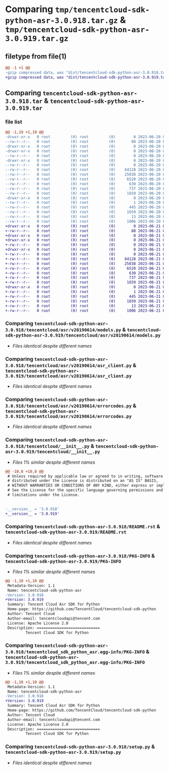 # Comparing `tmp/tencentcloud-sdk-python-asr-3.0.918.tar.gz` & `tmp/tencentcloud-sdk-python-asr-3.0.919.tar.gz`

## filetype from file(1)

```diff
@@ -1 +1 @@
-gzip compressed data, was "dist/tencentcloud-sdk-python-asr-3.0.918.tar", last modified: Tue Jun 20 02:32:56 2023, max compression
+gzip compressed data, was "dist/tencentcloud-sdk-python-asr-3.0.919.tar", last modified: Wed Jun 21 00:17:19 2023, max compression
```

## Comparing `tencentcloud-sdk-python-asr-3.0.918.tar` & `tencentcloud-sdk-python-asr-3.0.919.tar`

### file list

```diff
@@ -1,19 +1,19 @@
-drwxr-xr-x   0 root         (0) root         (0)        0 2023-06-20 02:32:56.000000 tencentcloud-sdk-python-asr-3.0.918/
--rw-r--r--   0 root         (0) root         (0)       88 2023-06-20 02:32:56.000000 tencentcloud-sdk-python-asr-3.0.918/setup.cfg
-drwxr-xr-x   0 root         (0) root         (0)        0 2023-06-20 02:32:56.000000 tencentcloud-sdk-python-asr-3.0.918/tencentcloud/
-drwxr-xr-x   0 root         (0) root         (0)        0 2023-06-20 02:32:56.000000 tencentcloud-sdk-python-asr-3.0.918/tencentcloud/asr/
--rw-r--r--   0 root         (0) root         (0)        0 2023-06-20 02:32:56.000000 tencentcloud-sdk-python-asr-3.0.918/tencentcloud/asr/__init__.py
-drwxr-xr-x   0 root         (0) root         (0)        0 2023-06-20 02:32:56.000000 tencentcloud-sdk-python-asr-3.0.918/tencentcloud/asr/v20190614/
--rw-r--r--   0 root         (0) root         (0)        0 2023-06-20 02:32:56.000000 tencentcloud-sdk-python-asr-3.0.918/tencentcloud/asr/v20190614/__init__.py
--rw-r--r--   0 root         (0) root         (0)    64128 2023-06-20 02:32:56.000000 tencentcloud-sdk-python-asr-3.0.918/tencentcloud/asr/v20190614/models.py
--rw-r--r--   0 root         (0) root         (0)    25038 2023-06-20 02:32:56.000000 tencentcloud-sdk-python-asr-3.0.918/tencentcloud/asr/v20190614/asr_client.py
--rw-r--r--   0 root         (0) root         (0)     6520 2023-06-20 02:32:56.000000 tencentcloud-sdk-python-asr-3.0.918/tencentcloud/asr/v20190614/errorcodes.py
--rw-r--r--   0 root         (0) root         (0)      630 2023-06-20 02:32:56.000000 tencentcloud-sdk-python-asr-3.0.918/tencentcloud/__init__.py
--rw-r--r--   0 root         (0) root         (0)      737 2023-06-20 02:32:56.000000 tencentcloud-sdk-python-asr-3.0.918/README.rst
--rw-r--r--   0 root         (0) root         (0)     1659 2023-06-20 02:32:56.000000 tencentcloud-sdk-python-asr-3.0.918/PKG-INFO
-drwxr-xr-x   0 root         (0) root         (0)        0 2023-06-20 02:32:56.000000 tencentcloud-sdk-python-asr-3.0.918/tencentcloud_sdk_python_asr.egg-info/
--rw-r--r--   0 root         (0) root         (0)        1 2023-06-20 02:32:56.000000 tencentcloud-sdk-python-asr-3.0.918/tencentcloud_sdk_python_asr.egg-info/dependency_links.txt
--rw-r--r--   0 root         (0) root         (0)      445 2023-06-20 02:32:56.000000 tencentcloud-sdk-python-asr-3.0.918/tencentcloud_sdk_python_asr.egg-info/SOURCES.txt
--rw-r--r--   0 root         (0) root         (0)     1659 2023-06-20 02:32:56.000000 tencentcloud-sdk-python-asr-3.0.918/tencentcloud_sdk_python_asr.egg-info/PKG-INFO
--rw-r--r--   0 root         (0) root         (0)       13 2023-06-20 02:32:56.000000 tencentcloud-sdk-python-asr-3.0.918/tencentcloud_sdk_python_asr.egg-info/top_level.txt
--rw-r--r--   0 root         (0) root         (0)     1006 2023-06-20 02:32:56.000000 tencentcloud-sdk-python-asr-3.0.918/setup.py
+drwxr-xr-x   0 root         (0) root         (0)        0 2023-06-21 00:17:19.000000 tencentcloud-sdk-python-asr-3.0.919/
+-rw-r--r--   0 root         (0) root         (0)       88 2023-06-21 00:17:19.000000 tencentcloud-sdk-python-asr-3.0.919/setup.cfg
+drwxr-xr-x   0 root         (0) root         (0)        0 2023-06-21 00:17:19.000000 tencentcloud-sdk-python-asr-3.0.919/tencentcloud/
+drwxr-xr-x   0 root         (0) root         (0)        0 2023-06-21 00:17:19.000000 tencentcloud-sdk-python-asr-3.0.919/tencentcloud/asr/
+-rw-r--r--   0 root         (0) root         (0)        0 2023-06-21 00:17:18.000000 tencentcloud-sdk-python-asr-3.0.919/tencentcloud/asr/__init__.py
+drwxr-xr-x   0 root         (0) root         (0)        0 2023-06-21 00:17:19.000000 tencentcloud-sdk-python-asr-3.0.919/tencentcloud/asr/v20190614/
+-rw-r--r--   0 root         (0) root         (0)        0 2023-06-21 00:17:18.000000 tencentcloud-sdk-python-asr-3.0.919/tencentcloud/asr/v20190614/__init__.py
+-rw-r--r--   0 root         (0) root         (0)    64128 2023-06-21 00:17:18.000000 tencentcloud-sdk-python-asr-3.0.919/tencentcloud/asr/v20190614/models.py
+-rw-r--r--   0 root         (0) root         (0)    25038 2023-06-21 00:17:18.000000 tencentcloud-sdk-python-asr-3.0.919/tencentcloud/asr/v20190614/asr_client.py
+-rw-r--r--   0 root         (0) root         (0)     6520 2023-06-21 00:17:18.000000 tencentcloud-sdk-python-asr-3.0.919/tencentcloud/asr/v20190614/errorcodes.py
+-rw-r--r--   0 root         (0) root         (0)      630 2023-06-21 00:17:18.000000 tencentcloud-sdk-python-asr-3.0.919/tencentcloud/__init__.py
+-rw-r--r--   0 root         (0) root         (0)      737 2023-06-21 00:17:18.000000 tencentcloud-sdk-python-asr-3.0.919/README.rst
+-rw-r--r--   0 root         (0) root         (0)     1659 2023-06-21 00:17:19.000000 tencentcloud-sdk-python-asr-3.0.919/PKG-INFO
+drwxr-xr-x   0 root         (0) root         (0)        0 2023-06-21 00:17:19.000000 tencentcloud-sdk-python-asr-3.0.919/tencentcloud_sdk_python_asr.egg-info/
+-rw-r--r--   0 root         (0) root         (0)        1 2023-06-21 00:17:19.000000 tencentcloud-sdk-python-asr-3.0.919/tencentcloud_sdk_python_asr.egg-info/dependency_links.txt
+-rw-r--r--   0 root         (0) root         (0)      445 2023-06-21 00:17:19.000000 tencentcloud-sdk-python-asr-3.0.919/tencentcloud_sdk_python_asr.egg-info/SOURCES.txt
+-rw-r--r--   0 root         (0) root         (0)     1659 2023-06-21 00:17:19.000000 tencentcloud-sdk-python-asr-3.0.919/tencentcloud_sdk_python_asr.egg-info/PKG-INFO
+-rw-r--r--   0 root         (0) root         (0)       13 2023-06-21 00:17:19.000000 tencentcloud-sdk-python-asr-3.0.919/tencentcloud_sdk_python_asr.egg-info/top_level.txt
+-rw-r--r--   0 root         (0) root         (0)     1006 2023-06-21 00:17:18.000000 tencentcloud-sdk-python-asr-3.0.919/setup.py
```

### Comparing `tencentcloud-sdk-python-asr-3.0.918/tencentcloud/asr/v20190614/models.py` & `tencentcloud-sdk-python-asr-3.0.919/tencentcloud/asr/v20190614/models.py`

 * *Files identical despite different names*

### Comparing `tencentcloud-sdk-python-asr-3.0.918/tencentcloud/asr/v20190614/asr_client.py` & `tencentcloud-sdk-python-asr-3.0.919/tencentcloud/asr/v20190614/asr_client.py`

 * *Files identical despite different names*

### Comparing `tencentcloud-sdk-python-asr-3.0.918/tencentcloud/asr/v20190614/errorcodes.py` & `tencentcloud-sdk-python-asr-3.0.919/tencentcloud/asr/v20190614/errorcodes.py`

 * *Files identical despite different names*

### Comparing `tencentcloud-sdk-python-asr-3.0.918/tencentcloud/__init__.py` & `tencentcloud-sdk-python-asr-3.0.919/tencentcloud/__init__.py`

 * *Files 1% similar despite different names*

```diff
@@ -10,8 +10,8 @@
 # Unless required by applicable law or agreed to in writing, software
 # distributed under the License is distributed on an "AS IS" BASIS,
 # WITHOUT WARRANTIES OR CONDITIONS OF ANY KIND, either express or implied.
 # See the License for the specific language governing permissions and
 # limitations under the License.
 
 
-__version__ = '3.0.918'
+__version__ = '3.0.919'
```

### Comparing `tencentcloud-sdk-python-asr-3.0.918/README.rst` & `tencentcloud-sdk-python-asr-3.0.919/README.rst`

 * *Files identical despite different names*

### Comparing `tencentcloud-sdk-python-asr-3.0.918/PKG-INFO` & `tencentcloud-sdk-python-asr-3.0.919/PKG-INFO`

 * *Files 1% similar despite different names*

```diff
@@ -1,10 +1,10 @@
 Metadata-Version: 1.1
 Name: tencentcloud-sdk-python-asr
-Version: 3.0.918
+Version: 3.0.919
 Summary: Tencent Cloud Asr SDK for Python
 Home-page: https://github.com/TencentCloud/tencentcloud-sdk-python
 Author: Tencent Cloud
 Author-email: tencentcloudapi@tencent.com
 License: Apache License 2.0
 Description: ============================
         Tencent Cloud SDK for Python
```

### Comparing `tencentcloud-sdk-python-asr-3.0.918/tencentcloud_sdk_python_asr.egg-info/PKG-INFO` & `tencentcloud-sdk-python-asr-3.0.919/tencentcloud_sdk_python_asr.egg-info/PKG-INFO`

 * *Files 1% similar despite different names*

```diff
@@ -1,10 +1,10 @@
 Metadata-Version: 1.1
 Name: tencentcloud-sdk-python-asr
-Version: 3.0.918
+Version: 3.0.919
 Summary: Tencent Cloud Asr SDK for Python
 Home-page: https://github.com/TencentCloud/tencentcloud-sdk-python
 Author: Tencent Cloud
 Author-email: tencentcloudapi@tencent.com
 License: Apache License 2.0
 Description: ============================
         Tencent Cloud SDK for Python
```

### Comparing `tencentcloud-sdk-python-asr-3.0.918/setup.py` & `tencentcloud-sdk-python-asr-3.0.919/setup.py`

 * *Files identical despite different names*

